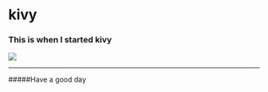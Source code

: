 # kivy
### This is when I started kivy

<img src="https://miro.medium.com/max/785/1*NfDLXFFLp79soRwo7nPifQ.png">

<hr>

#####Have a good day
